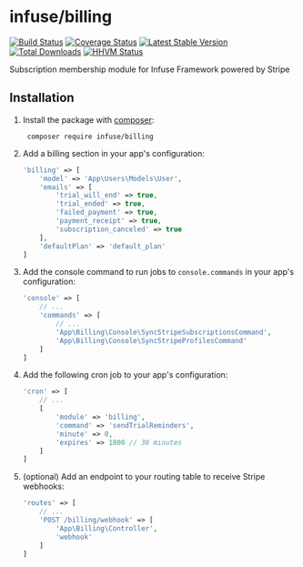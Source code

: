 infuse/billing
==============

[![Build Status](https://travis-ci.org/infusephp/billing.svg?branch=master&style=flat)](https://travis-ci.org/infusephp/billing)
[![Coverage Status](https://coveralls.io/repos/infusephp/billing/badge.svg?style=flat)](https://coveralls.io/r/infusephp/billing)
[![Latest Stable Version](https://poser.pugx.org/infuse/billing/v/stable.svg?style=flat)](https://packagist.org/packages/infuse/billing)
[![Total Downloads](https://poser.pugx.org/infuse/billing/downloads.svg?style=flat)](https://packagist.org/packages/infuse/billing)
[![HHVM Status](http://hhvm.h4cc.de/badge/infuse/billing.svg?style=flat)](http://hhvm.h4cc.de/package/infuse/billing)

Subscription membership module for Infuse Framework powered by Stripe

## Installation

1. Install the package with [composer](http://getcomposer.org):

		composer require infuse/billing

2. Add a billing section in your app's configuration:

	```php
	'billing' => [
		'model' => 'App\Users\Models\User',
		'emails' => [
			'trial_will_end' => true,
			'trial_ended' => true,
			'failed_payment' => true,
			'payment_receipt' => true,
			'subscription_canceled' => true
		],
		'defaultPlan' => 'default_plan'
	]
	```

3. Add the console command to run jobs to `console.commands` in your app's configuration:

	```php
	'console' => [
		// ...
		'commands' => [
			// ...
			'App\Billing\Console\SyncStripeSubscriptionsCommand',
			'App\Billing\Console\SyncStripeProfilesCommand'
		]
	]
	```

4. Add the following cron job to your app's configuration:

	```php
	'cron' => [
		// ...
		[
		    'module' => 'billing',
		    'command' => 'sendTrialReminders',
		    'minute' => 0,
		    'expires' => 1800 // 30 minutes
		]
	]
	```

5. (optional) Add an endpoint to your routing table to receive Stripe webhooks:

	```php
	'routes' => [
		// ...
		'POST /billing/webhook' => [
			'App\Billing\Controller',
			'webhook'
	    ]
	]
	```
